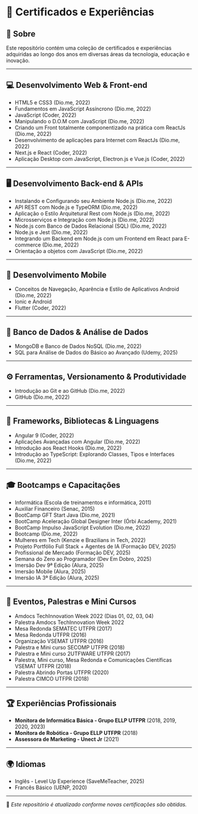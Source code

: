 # 📄 Certificados e Experiências

## 📌 Sobre

Este repositório contém uma coleção de certificados e experiências adquiridas ao longo dos anos em diversas áreas da tecnologia, educação e inovação.

---

## 💻 **Desenvolvimento Web & Front-end**

* HTML5 e CSS3 (Dio.me, 2022)
* Fundamentos em JavaScript Assíncrono (Dio.me, 2022)
* JavaScript (Coder, 2022)
* Manipulando o D.O.M com JavaScript (Dio.me, 2022)
* Criando um Front totalmente componentizado na prática com ReactJs (Dio.me, 2022)
* Desenvolvimento de aplicações para Internet com ReactJs (Dio.me, 2022)
* Next.js e React (Coder, 2022)
* Aplicação Desktop com JavaScript, Electron.js e Vue.js (Coder, 2022)

---

## 🖥️ **Desenvolvimento Back-end & APIs**

* Instalando e Configurando seu Ambiente Node.js (Dio.me, 2022)
* API REST com Node.js e TypeORM (Dio.me, 2022)
* Aplicação o Estilo Arquitetural Rest com Node.js (Dio.me, 2022)
* Microsserviços e Integração com Node.js (Dio.me, 2022)
* Node.js com Banco de Dados Relacional (SQL) (Dio.me, 2022)
* Node.js e Jest (Dio.me, 2022)
* Integrando um Backend em Node.js com um Frontend em React para E-commerce (Dio.me, 2022)
* Orientação a objetos com JavaScript (Dio.me, 2022)

---

## 📱 **Desenvolvimento Mobile**

* Conceitos de Navegação, Aparência e Estilo de Aplicativos Android (Dio.me, 2022)
* Ionic e Android
* Flutter (Coder, 2022)

---

## 📔️ **Banco de Dados & Análise de Dados**

* MongoDB e Banco de Dados NoSQL (Dio.me, 2022)
* SQL para Análise de Dados do Básico ao Avançado (Udemy, 2025)

---

## ⚙️ **Ferramentas, Versionamento & Produtividade**

* Introdução ao Git e ao GitHub (Dio.me, 2022)
* GitHub (Dio.me, 2022)

---

## 🧬 **Frameworks, Bibliotecas & Linguagens**

* Angular 9 (Coder, 2022)
* Aplicações Avançadas com Angular (Dio.me, 2022)
* Introdução aos React Hooks (Dio.me, 2022)
* Introdução ao TypeScript: Explorando Classes, Tipos e Interfaces (Dio.me, 2022)

---

## 🎓 **Bootcamps e Capacitações**
* Informática (Escola de treinamentos e informática, 2011)
* Auxiliar Financeiro (Senac, 2015)
* BootCamp GFT Start Java (Dio.me, 2021)
* BootCamp Aceleração Global Designer Inter (Órbi Academy, 2021)
* BootCamp Impulso JavaScript Evolution (Dio.me, 2022)
* Bootcamp (Dio.me, 2022)
* Mulheres em Tech (Kenzie e Brazilians in Tech, 2022)
* Projeto Portfólio Full Stack + Agentes de IA (Formação DEV, 2025)
* Profissional de Mercado (Formação DEV, 2025)
* Semana do Zero ao Programador (Dev Em Dobro, 2025)
* Imersão Dev 9ª Edição (Alura, 2025)
* Imersão Mobile (Alura, 2025)
* Imersão IA 3ª Edição (Alura, 2025)

---

## 📡 **Eventos, Palestras e Mini Cursos**

* Amdocs TechInnovation Week 2022 (Dias 01, 02, 03, 04)
* Palestra Amdocs TechInnovation Week 2022
* Mesa Redonda SEMATEC UTFPR (2017)
* Mesa Redonda UTFPR (2016)
* Organização VSEMAT UTFPR (2016)
* Palestra e Mini curso SECOMP UTFPR (2018)
* Palestra e Mini curso 2UTFWARE UTFPR (2017)
* Palestra, Mini curso, Mesa Redonda e Comunicações Científicas VSEMAT UTFPR (2018)
* Palestra Abrindo Portas UTFPR (2020)
* Palestra CIMCO UTFPR (2018)

---

## 🏆 **Experiências Profissionais**

* **Monitora de Informática Básica - Grupo ELLP UTFPR** (2018, 2019, 2020, 2023)
* **Monitora de Robótica - Grupo ELLP UTFPR** (2018)
* **Assessora de Marketing - Unect Jr** (2021)

---

## 🌍 **Idiomas**

* Inglês - Level Up Experience (SaveMeTeacher, 2025)
* Francês Básico (UENP, 2020)

---

📌 *Este repositório é atualizado conforme novas certificações são obtidas.*
